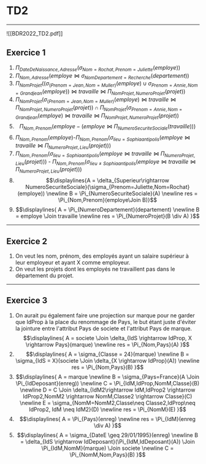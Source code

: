 # TD2
---
![[BDR2022_TD2.pdf]]

## Exercice 1
1. $\Pi_{DateDeNaissance,Adresse}(\sigma_{Nom=Rochat,Prenom=Juliette}(employe))$ 
2. $\Pi_{Nom,Adresse}(employe \Join \sigma_{NomDepartement=Recherche}(departement))$
3. $\Pi_{NomProjet}((\sigma_{(Prenom=Jean,Nom=Muller)}(employe) \cup \sigma_{Prenom=Annie,Nom=Grandjean}(employe)) \Join travaille \Join \Pi_{NomProjet,NumeroProjet}(projet))$
4. $\Pi_{NomProjet}(\sigma_{(Prenom=Jean,Nom=Muller)}(employe) \Join travaille \Join \Pi_{NomProjet,NumeroProjet}(projet)) \cap \Pi_{NomProjet}(\sigma_{Prenom=Annie,Nom=Grandjean}(employe) \Join travaille \Join \Pi_{NomProjet,NumeroProjet}(projet))$
5. $$\Pi_{Nom,Prenom}(employe - (employe \Join \Pi_{NumeroSecuriteSociale}(travaille)))$$
6. $\Pi_{Nom,Prenom}(employe)$-$\Pi_{Nom,Prenom}(\sigma_{lieu=Sophia antipolis}(employe \Join travaille \Join \Pi_{NumeroProjet,Lieu}(projet)))$
7. $\Pi_{Nom,Prenom}(\sigma_{lieu=Sophia antipolis}(employe \Join travaille \Join \Pi_{NumeroProjet,Lieu}(projet)))$ - $\Pi_{Nom,Prenom}(\sigma_{lieu\neq Sophia antipolis}(employe \Join travaille \Join \Pi_{NumeroProjet,Lieu}(projet)))$
8. $$\displaylines{A = \delta_{Superieur\rightarrow NumeroSecuriteSociale}(\sigma_{Prenom=Juliette,Nom=Rochat}(employe)) \newline
   B = \Pi_{NumeroSecuriteSociale}(A) \newline
   res = \Pi_{Nom,Prenom}(employe\Join B)}$$
9. $$\displaylines{
   A = \Pi_{NumeroDepartement}(departement) \newline
   B = employe \Join travaille \newline
   res = \Pi_{NumeroProjet}(B \div A)
   }$$
---
## Exercice 2

1. On veut les nom, prénom, des employés ayant un salaire supérieur à leur employeur et ayant X comme employeur.
2. On veut les projets dont les employés ne travaillent pas dans le département du projet.
---
## Exercice 3

1. On aurait pu également faire une projection sur marque pour ne garder que IdProp à la place du renommage de Pays, le but étant juste d'éviter la jointure entre l'attribut Pays de societe et l'attribut Pays de marque. 
   $$\displaylines{
   A = societe \Join \delta_{IdS \rightarrow IdProp, X \rightarrow Pays}(marque) \newline
   res = \Pi_{Nom,Pays}(A)
   }$$
2. $$\displaylines{
   A = \sigma_{Classe = 24}(marque) \newline
   B = \sigma_{IdS = X}(societe \Join \delta_{X \rightarrow IdProp}(A)) \newline
   res = \Pi_{Nom,Pays}(B)
   }$$
3. $$\displaylines{
   A = marque \newline
   B = \sigma_{Pays=France}(A \Join \Pi_{IdDeposant}(enreg)) \newline
   C = \Pi_{IdM,IdProp,NomM,Classe}(B) \newline
   D = C \Join \delta_{IdM2\rightarrow IdM,IdProp2 \rightarrow IdProp2,NomM2 \rightarrow NomM,Classe2 \rightarrow Classe}(C) \newline
   E = \sigma_{NomM=NomM2,Classe\neq Classe2,IdProp\neq IdProp2, IdM \neq IdM2}(D) \newline
   res = \Pi_{NomM}(E) 
   }$$
4. $$\displaylines{
      A = \Pi_{Pays}(enreg) \newline
      res = \Pi_{IdM}(enreg \div A)
      }$$
5. $$\displaylines{
 A = \sigma_{DateE \geq 29/01/1995}(enreg) \newline
 B = \delta_{IdS \rightarrow IdDeposant}(\Pi_{IdM,IdDeposant}(A)) \Join \Pi_{IdM,NomM}(marque) \Join societe \newline
 C = \Pi_{NomM,Nom,Pays}(B)
   }$$
   